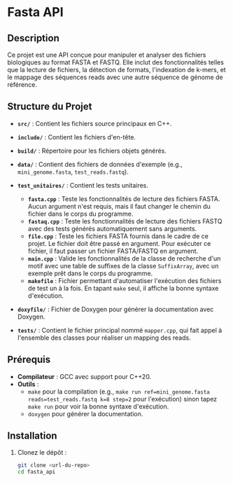 # Fasta API

## Description
Ce projet est une API conçue pour manipuler et analyser des fichiers biologiques au format FASTA et FASTQ. Elle inclut des fonctionnalités telles que la lecture de fichiers, la détection de formats, l'indexation de k-mers, et le mappage des séquences reads avec une autre séquence de génome de référence.

## Structure du Projet
- **`src/`** : Contient les fichiers source principaux en C++.
- **`include/`** : Contient les fichiers d'en-tête.
- **`build/`** : Répertoire pour les fichiers objets générés.
- **`data/`** : Contient des fichiers de données d'exemple (e.g., `mini_genome.fasta`, `test_reads.fastq`).
- **`test_unitaires/`** : Contient les tests unitaires.
  - **`fasta.cpp`** : Teste les fonctionnalités de lecture des fichiers FASTA. Aucun argument n'est requis, mais il faut changer le chemin du fichier dans le corps du programme.
  - **`fastaq.cpp`** : Teste les fonctionnalités de lecture des fichiers FASTQ avec des tests générés automatiquement sans arguments.
  - **`file.cpp`** : Teste les fichiers FASTA fournis dans le cadre de ce projet. Le fichier doit être passé en argument. Pour exécuter ce fichier, il faut passer un fichier FASTA/FASTQ en argument.
  - **`main.cpp`** : Valide les fonctionnalités de la classe de recherche d'un motif avec une table de suffixes de la classe `SuffixArray`, avec un exemple prêt dans le corps du programme.
  - **`makefile`** : Fichier permettant d'automatiser l'exécution des fichiers de test un à la fois. En tapant `make` seul, il affiche la bonne syntaxe d'exécution.
 
- **`doxyfile/`** : Fichier de Doxygen pour générer la documentation avec Doxygen.
- **`tests/`** : Contient le fichier principal nommé `mapper.cpp`, qui fait appel à l'ensemble des classes pour réaliser un mapping des reads.

## Prérequis
- **Compilateur** : GCC avec support pour C++20.
- **Outils** :
  - `make` pour la compilation (e.g., `make run ref=mini_genome.fasta reads=test_reads.fastq k=8 step=2` pour l'exécution) sinon tapez `make run` pour voir la bonne syntaxe d'exécution.
  - `doxygen` pour générer la documentation.

## Installation
1. Clonez le dépôt :
   ```bash
   git clone <url-du-repo>
   cd fasta_api